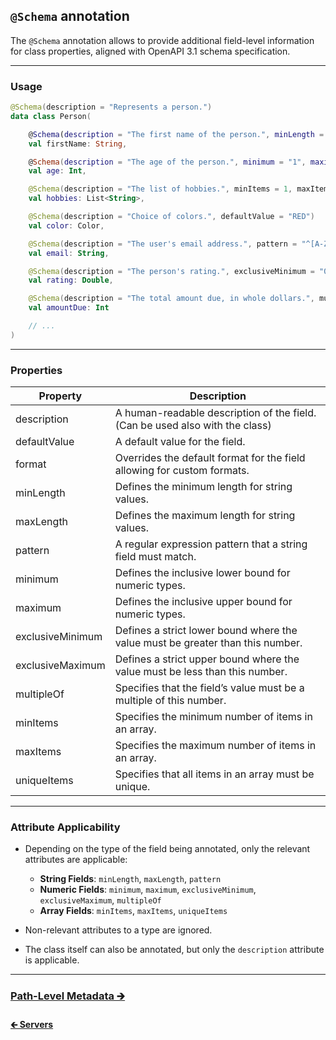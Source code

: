 ## `@Schema` annotation

The `@Schema` annotation allows to provide additional field-level information for class properties,
aligned with OpenAPI 3.1 schema specification.

---

### Usage

```kotlin
@Schema(description = "Represents a person.")
data class Person(

    @Schema(description = "The first name of the person.", minLength = 3, maxLength = 50)
    val firstName: String,

    @Schema(description = "The age of the person.", minimum = "1", maximum = "120")
    val age: Int,

    @Schema(description = "The list of hobbies.", minItems = 1, maxItems = 5, uniqueItems = true)
    val hobbies: List<String>,

    @Schema(description = "Choice of colors.", defaultValue = "RED")
    val color: Color,

    @Schema(description = "The user's email address.", pattern = "^[A-Za-z0-9+_.-]+@[A-Za-z0-9.-]+$")
    val email: String,

    @Schema(description = "The person's rating.", exclusiveMinimum = "0", exclusiveMaximum = "5", multipleOf = "0.5")
    val rating: Double,

    @Schema(description = "The total amount due, in whole dollars.", multipleOf = "5")
    val amountDue: Int

    // ...
)
```

---

### Properties

| Property         | Description                                                                    |
|------------------|--------------------------------------------------------------------------------|
| description      | A human-readable description of the field. (Can be used also with the class)   |
| defaultValue     | A default value for the field.                                                 |
| format           | Overrides the default format for the field allowing for custom formats.        |
| minLength        | Defines the minimum length for string values.                                  |
| maxLength        | Defines the maximum length for string values.                                  |
| pattern          | A regular expression pattern that a string field must match.                   |
| minimum          | Defines the inclusive lower bound for numeric types.                           |
| maximum          | Defines the inclusive upper bound for numeric types.                           |
| exclusiveMinimum | Defines a strict lower bound where the value must be greater than this number. |
| exclusiveMaximum | Defines a strict upper bound where the value must be less than this number.    |
| multipleOf       | Specifies that the field’s value must be a multiple of this number.            |
| minItems         | Specifies the minimum number of items in an array.                             |
| maxItems         | Specifies the maximum number of items in an array.                             |
| uniqueItems      | Specifies that all items in an array must be unique.                           |

---

### Attribute Applicability

- Depending on the type of the field being annotated, only the relevant attributes are applicable:
    - **String Fields**: `minLength`, `maxLength`, `pattern`
    - **Numeric Fields**: `minimum`, `maximum`, `exclusiveMinimum`, `exclusiveMaximum`, `multipleOf`
    - **Array Fields**: `minItems`, `maxItems`, `uniqueItems`

- Non-relevant attributes to a type are ignored.
- The class itself can also be annotated, but only the `description` attribute is applicable.

---

### [Path-Level Metadata 🡲](./10-path-level-metadata.md)

#### [🡰 Servers](08-servers.md)

